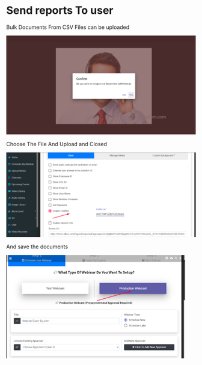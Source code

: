 # Send reports To user

Bulk Documents From CSV Files can be uploaded

![](../.gitbook/assets/image%20%28149%29.png)

Choose The File And Upload and Closed

![](../.gitbook/assets/image%20%28275%29.png)

And save the documents

![](../.gitbook/assets/image%20%28278%29.png)

